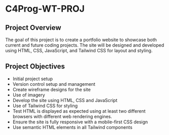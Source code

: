 # C4Prog-WT-PROJ

## Project Overview
The goal of this project is to create a portfolio website to showcase both current and future coding projects. The site will be designed and developed using HTML, CSS, JavaScript, and Tailwind CSS for layout and styling.

## Project Objectives
- Initial project setup
- Version control setup and management
- Create wireframe designs for the site
- Use of imagery
- Develop the site using HTML, CSS and JavaScript
- Use of Tailwind CSS for styling
- Test HTML is displayed as expected using at least two different browsers with different web rendering engines.
- Ensure the site is fully responsive with a mobile-first CSS design
- Use semantic HTML elements in all Tailwind components